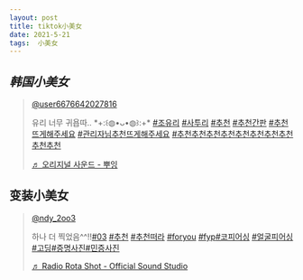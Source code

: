 ```yaml
---
layout: post
title: tiktok小美女
date: 2021-5-21
tags:  小美女
---
```


## *韩国小美女*
<blockquote class="tiktok-embed" cite="https://www.tiktok.com/@user6676642027816/video/6992422325371129090" data-video-id="6992422325371129090" style="max-width: 605px;min-width: 325px;" > <section> <a target="_blank" title="@user6676642027816" href="https://www.tiktok.com/@user6676642027816">@user6676642027816</a> <p>유리 너무 귀욥따.. *+:꒰◍•ᴗ•◍꒱:+* <a title="조유리" target="_blank" href="https://www.tiktok.com/tag/%EC%A1%B0%EC%9C%A0%EB%A6%AC">#조유리</a> <a title="사투리" target="_blank" href="https://www.tiktok.com/tag/%EC%82%AC%ED%88%AC%EB%A6%AC">#사투리</a> <a title="추천" target="_blank" href="https://www.tiktok.com/tag/%EC%B6%94%EC%B2%9C">#추천</a> <a title="추천간판" target="_blank" href="https://www.tiktok.com/tag/%EC%B6%94%EC%B2%9C%EA%B0%84%ED%8C%90">#추천간판</a> <a title="추천뜨게해주세요" target="_blank" href="https://www.tiktok.com/tag/%EC%B6%94%EC%B2%9C%EB%9C%A8%EA%B2%8C%ED%95%B4%EC%A3%BC%EC%84%B8%EC%9A%94">#추천뜨게해주세요</a> <a title="관리자님추천뜨게해주세요" target="_blank" href="https://www.tiktok.com/tag/%EA%B4%80%EB%A6%AC%EC%9E%90%EB%8B%98%EC%B6%94%EC%B2%9C%EB%9C%A8%EA%B2%8C%ED%95%B4%EC%A3%BC%EC%84%B8%EC%9A%94">#관리자님추천뜨게해주세요</a> <a title="추천추천추천추천추천추천추천추천추천추천" target="_blank" href="https://www.tiktok.com/tag/%EC%B6%94%EC%B2%9C%EC%B6%94%EC%B2%9C%EC%B6%94%EC%B2%9C%EC%B6%94%EC%B2%9C%EC%B6%94%EC%B2%9C%EC%B6%94%EC%B2%9C%EC%B6%94%EC%B2%9C%EC%B6%94%EC%B2%9C%EC%B6%94%EC%B2%9C%EC%B6%94%EC%B2%9C">#추천추천추천추천추천추천추천추천추천추천</a></p> <a target="_blank" title="♬ 오리지널 사운드  - 뿌잉" href="https://www.tiktok.com/music/오리지널-사운드-뿌잉-6992422237001321217">♬ 오리지널 사운드  - 뿌잉</a> </section> </blockquote> <script async src="https://www.tiktok.com/embed.js"></script>

## **变装小美女**
<blockquote class="tiktok-embed" cite="https://www.tiktok.com/@ndy_2oo3/video/6970989933997722881" data-video-id="6970989933997722881" style="max-width: 605px;min-width: 325px;" > <section> <a target="_blank" title="@ndy_2oo3" href="https://www.tiktok.com/@ndy_2oo3">@ndy_2oo3</a> <p>하나 더 찍었음^^!!<a title="03" target="_blank" href="https://www.tiktok.com/tag/03">#03</a> <a title="추천" target="_blank" href="https://www.tiktok.com/tag/%EC%B6%94%EC%B2%9C">#추천</a> <a title="추천떠라" target="_blank" href="https://www.tiktok.com/tag/%EC%B6%94%EC%B2%9C%EB%96%A0%EB%9D%BC">#추천떠라</a> <a title="foryou" target="_blank" href="https://www.tiktok.com/tag/foryou">#foryou</a> <a title="fyp" target="_blank" href="https://www.tiktok.com/tag/fyp">#fyp</a><a title="코피어싱" target="_blank" href="https://www.tiktok.com/tag/%EC%BD%94%ED%94%BC%EC%96%B4%EC%8B%B1">#코피어싱</a>  <a title="얼굴피어싱" target="_blank" href="https://www.tiktok.com/tag/%EC%96%BC%EA%B5%B4%ED%94%BC%EC%96%B4%EC%8B%B1">#얼굴피어싱</a> <a title="고딩" target="_blank" href="https://www.tiktok.com/tag/%EA%B3%A0%EB%94%A9">#고딩</a><a title="증명사진" target="_blank" href="https://www.tiktok.com/tag/%EC%A6%9D%EB%AA%85%EC%82%AC%EC%A7%84">#증명사진</a><a title="민증사진" target="_blank" href="https://www.tiktok.com/tag/%EB%AF%BC%EC%A6%9D%EC%82%AC%EC%A7%84">#민증사진</a></p> <a target="_blank" title="♬ Radio Rota Shot - Official Sound Studio" href="https://www.tiktok.com/music/Radio-Rota-Shot-6783985099059759106">♬ Radio Rota Shot - Official Sound Studio</a> </section> </blockquote> <script async src="https://www.tiktok.com/embed.js"></script>
